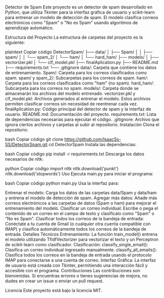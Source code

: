Detector de Spam
Este proyecto es un detector de spam desarrollado en Python, que utiliza Tkinter para la interfaz gráfica de usuario y scikit-learn para entrenar un modelo de detección de spam. El modelo clasifica correos electrónicos como "Spam" o "No es Spam" usando algoritmos de aprendizaje automático.

Estructura del Proyecto
La estructura de carpetas del proyecto es la siguiente:

plaintext
Copiar código
DetectorSpam/
├── data/
│   ├── Spam/
│   │   ├── spam/
│   │   └── spam_2/
│   └── ham/
│       └── hard_ham/
├── models/
│   ├── vectorizer.pkl
│   └── clf_model.pkl
├── finalAplication.py
├── README.md
├── requirements.txt
└── .gitignore
data/: Carpeta que contiene los datos de entrenamiento.
Spam/: Carpeta para los correos clasificados como spam.
spam/ y spam_2/: Subcarpetas para los correos de spam.
ham/: Carpeta para los correos clasificados como "ham" (no spam).
hard_ham/: Subcarpeta para los correos no spam.
models/: Carpeta donde se almacenarán los archivos del modelo entrenado.
vectorizer.pkl y clf_model.pkl: Archivos generados al entrenar el modelo. Estos archivos permiten clasificar correos sin necesidad de reentrenar cada vez.
finalAplication.py: Código principal del detector de spam y la interfaz de usuario.
README.md: Documentación del proyecto.
requirements.txt: Lista de dependencias necesarias para ejecutar el código.
.gitignore: Archivo que ignora ciertos archivos y carpetas al subir al repositorio.
Instalación
Clona el repositorio:

bash
Copiar código
git clone https://github.com/IsaacSs-SS/DetectorSpam.git
cd DetectorSpam
Instala las dependencias:

bash
Copiar código
pip install -r requirements.txt
Descarga los datos necesarios de nltk:

python
Copiar código
import nltk
nltk.download('punkt')
nltk.download('stopwords')
Uso
Ejecuta main.py para iniciar el programa:

bash
Copiar código
python main.py
Usa la interfaz para:

Entrenar el modelo: Carga los datos de las carpetas data/Spam y data/ham y entrena el modelo de detección de spam.
Agregar más datos: Añade más correos electrónicos a las carpetas de datos (Spam o ham) para mejorar el entrenamiento del modelo.
Clasificar un correo individual: Escribe o pega el contenido de un correo en el campo de texto y clasifícalo como "Spam" o "No es Spam".
Clasificar todos los correos de la bandeja de entrada: Conéctate a tu cuenta de Gmail (o cualquier otra cuenta compatible con IMAP) y clasifica automáticamente todos los correos de la bandeja de entrada.
Detalles Técnicos
Entrenamiento: La función train_model() entrena el modelo utilizando TfidfVectorizer para vectorizar el texto y un Perceptron de scikit-learn como clasificador.
Clasificación:
classify_single_email(): Clasifica un correo individual ingresado manualmente.
classify_all_emails(): Clasifica todos los correos en la bandeja de entrada usando el protocolo IMAP para conectarse a una cuenta de correo.
Interfaz Gráfica: La interfaz de usuario está creada con Tkinter, permitiendo una interacción fácil y accesible con el programa.
Contribuciones
Las contribuciones son bienvenidas. Si encuentras errores o tienes sugerencias de mejora, no dudes en crear un issue o enviar un pull request.

Licencia
Este proyecto está bajo la licencia MIT.

